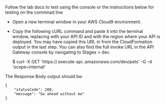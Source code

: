<!-- Test the deployed API using cURL -->
Follow the lab docs to test using the console or the instructions below for testing on the commnad line

- Open a new terminal window in your AWS Cloud9 environment.

- Copy the following cURL command and paste it into the terminal window, replacing <api-id> with your API ID and <region> with the region where your API is deployed. You may have copied this URL in from the CloudFormation output in the last step. You can also find the full invoke URL in the API Gateway console by navigating to Stages > dev.

    $ curl -X GET 'https://<api-id>.execute-api.<region>.amazonaws.com/dev/pets' -G -d 'scope=internal'

The Response Body output should be:

    {
        "statusCode": 200,
        "message": "Go ahead without me"
    }